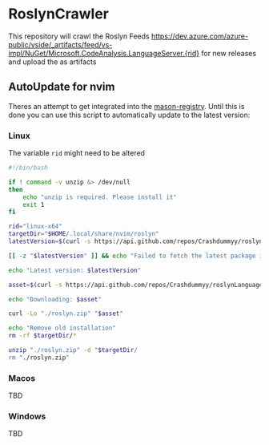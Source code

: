 # RoslynCrawler

This repository will crawl the Roslyn Feeds https://dev.azure.com/azure-public/vside/_artifacts/feed/vs-impl/NuGet/Microsoft.CodeAnalysis.LanguageServer.{rid} for new releases and upload the as artifacts

## AutoUpdate for nvim

Theres an attempt to get integrated into the [mason-registry](https://github.com/mason-org/mason-registry/pull/6330).
Until this is done you can use this script to automatically update to the latest version:

### Linux
The variable `rid` might need to be altered
```bash
#!/bin/bash

if ! command -v unzip &> /dev/null
then
    echo "unzip is required. Please install it"
    exit 1
fi

rid="linux-x64"
targetDir="$HOME/.local/share/nvim/roslyn"
latestVersion=$(curl -s https://api.github.com/repos/Crashdummyy/roslynLanguageServer/releases | grep tag_name | head -1 | cut -d '"' -f4)

[[ -z "$latestVersion" ]] && echo "Failed to fetch the latest package information." && exit 1

echo "Latest version: $latestVersion"

asset=$(curl -s https://api.github.com/repos/Crashdummyy/roslynLanguageServer/releases | grep "releases/download/$latestVersion" | grep "$rid"| cut -d '"' -f 4)

echo "Downloading: $asset"

curl -Lo "./roslyn.zip" "$asset"

echo "Remove old installation"
rm -rf $targetDir/*

unzip "./roslyn.zip" -d "$targetDir/
rm "./roslyn.zip"
```

### Macos
TBD

### Windows
TBD
